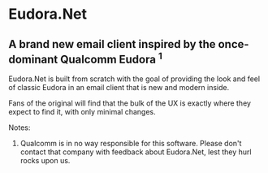 # Eudora.Net
## A brand new email client inspired by the once-dominant Qualcomm Eudora <sup>1</sup>

Eudora.Net is built from scratch with the goal of providing the look and feel of classic Eudora in an email client that is new and modern inside.

Fans of the original will find that the bulk of the UX is exactly where they expect to find it, with only minimal changes.  

Notes:
1. Qualcomm is in no way responsible for this software. Please don't contact that company with feedback about Eudora.Net, lest they hurl rocks upon us.

